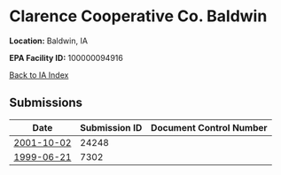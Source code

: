 # Clarence Cooperative Co. Baldwin

**Location:** Baldwin, IA

**EPA Facility ID:** 100000094916

[Back to IA Index](../../index.md)

## Submissions

| Date | Submission ID | Document Control Number |
|------|--------------|-------------------------|
| [2001-10-02](submissions/24248.md) | 24248 |  |
| [1999-06-21](submissions/7302.md) | 7302 |  |
